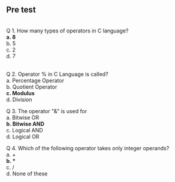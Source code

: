 ## Pre test
<br>
Q 1.  How many types of operators in C language?<br>
<b>a. 8<br></b>
b. 5<br>
c. 2<br>
d. 7<br><br>

Q 2. Operator % in C Language is called? <br>
a. Percentage Operator<br>
b. Quotient Operator<br>
<b>c. Modulus<br></b>
d. Division<br>

Q 3. The operator "&" is used for<br>
a. Bitwise OR<br>
<b>b. Bitwise AND<br></b>
c. Logical AND<br>
d. Logical OR<br>

Q 4.  Which of the following operator takes only integer operands?<br>
a. +<br>
<b>b. *<br></b>
c.  /<br>
d. None of these<br></b>
